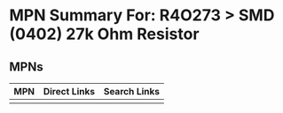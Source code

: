 



# MPN Summary For: R4O273 > SMD (0402) 27k Ohm Resistor

## MPNs
  

|MPN|Direct Links|Search Links|
| :--- | :--- | :--- |
||||
